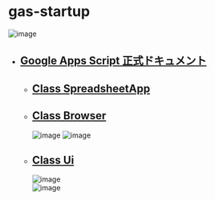 # gas-startup

![image](https://user-images.githubusercontent.com/1501327/189235965-e95dfdb9-af66-4f19-ba33-103e6d59a402.png)

- ## [Google Apps Script 正式ドキュメント](https://developers.google.com/apps-script/reference)
  - ## [Class SpreadsheetApp](https://developers.google.com/apps-script/reference/spreadsheet/spreadsheet-app)
  - ## [Class Browser](https://developers.google.com/apps-script/reference/base/browser)
    ![image](https://user-images.githubusercontent.com/1501327/189237713-9ce7cc93-2eb6-4744-8bcd-9d9b8a769a90.png)
    ![image](https://user-images.githubusercontent.com/1501327/189238230-5a3bcbc0-73b3-4e66-b0a1-1915d04bf71b.png)
  - ## [Class Ui](https://developers.google.com/apps-script/reference/base/ui)
    ![image](https://user-images.githubusercontent.com/1501327/189238608-14908c24-2a5f-43c3-8a4a-ad2e67be3047.png)\
    ![image](https://user-images.githubusercontent.com/1501327/189238674-0e81c90a-a6aa-47f6-b643-221d3aee73f6.png)
    
